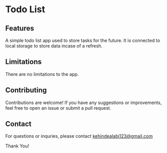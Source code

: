 # Todo List
## Features
A simple todo list app used to store tasks for the future. It is connected to local storage to store data incase of a refresh.

## Limitations
There are no limitations to the app.

## Contributing
Contributions are welcome! If you have any suggestions or improvements, feel free to open an issue or submit a pull request.

## Contact
For questions or inquries, please contact <a href="mailto:kehindealabi123@gmail.com" target="_blank">kehindealabi123@gmail.com<a>

Thank You!